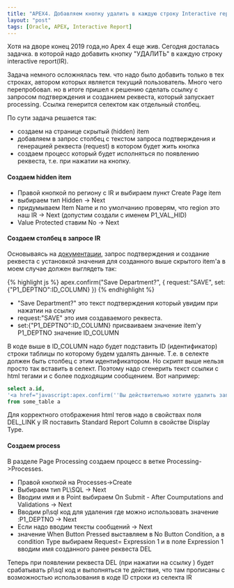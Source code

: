 ```yaml
---
title: "APEX4. Добавляем кнопку удалить в каждую строку Interactive report"
layout: "post"
tags: [Oracle, APEX, Interactive Report]
---
```


Хотя на дворе конец 2019 года,но Apex 4 еще жив. Сегодня досталась задачка. в которой надо добавить кнопку "УДАЛИТЬ" в каждую строку interactive report(IR).

Задача немного осложнялась тем. что надо было добавить только в тех строках, автором которых является текущий пользователь. Много чего перепробовал. но в итоге пришел к решению сделать ссылку с запросом подтверждения и созданием реквеста, который запускает processing. Ссылка генерится селектом как отдельный столбец.

По сути задача решается так:
- создаем  на странице скрытый (hidden) item
- добавляем в запрос столбец с текстом запроса подтверждения  и генерацией реквеста (request) в котором будет жить кнопка
- создаем процесс который будет исполняться по появлению реквеста, т.е. при нажатии на кнопку. 

#### Создаем hidden item

- Правой кнопкой по региону с IR и выбираем пункт Create Page item 
- выбираем тип Hidden -> Next
- придумываем Item Name и по умолчанию проверям, что region это наш IR -> Next  (допустим создали c именем P1_VAL_HID)
- Value Protected ставим No -> Next

#### Создаем столбец в запросе IR

Основываясь на [документации](https://docs.oracle.com/database/121/AEAPI/javascript_api.htm#AEAPI29440), запрос подтверждения и создание реквеста с установкой значения для созданного выше скрытого item'a в моем случае должен выглядеть так:

{% highlight js %}
apex.confirm("Save Department?", {
  request:"SAVE",
  set:{"P1_DEPTNO":ID_COLUMN}
  })
{% endhighlight %}

- "Save Department?" это текст подтверждения который увидим при нажатии на ссылку
- request:"SAVE" это имя создаваемого реквеста.
- set:{"P1_DEPTNO":ID_COLUMN} присваиваем значение item'y P1_DEPTNO значение ID_COLUMN

В коде выше в ID_COLUMN надо будет подставить ID (идентификатор) строки таблицы по которому будем удалять данные. Т.е. в селекте должен быть столбец с этим идентификатором.
Но скрипт выше нельзя просто так вставить в селект. Поэтому надо сгенерить текст ссылки с html тегами и с более подходящим сообщением. Вот например:

```sql
select a.id,
'<a href="javascript:apex.confirm(''Вы действительно хотите удалить запись?'',{request:''DEL'', set:{''P1_DEPTNO'':'||a.id||'}})';">удалить</a> as del_link
from some_table a
```
Для корректного отображения html тегов надо в свойствах поля DEL_LINK y IR поставить Standard Report Column в свойстве Display Type.

#### Создаем process

В разделе Page Processing создаем процесс в ветке Processing->Processes.

- Правой кнопкой на Processes->Create
- Выбираем тип PL\SQL -> Next
- Вводим имя и в Point выбираем On Submit - After Coumputations and Validations -> Next
- Вводим pl\sql код для удаления где можно использовать значение :P1_DEPTNO -> Next
- Если надо вводим тексты сообщений -> Next
- значение When Button Pressed выставляем в No Button Condition, а в condition Type выбираем Request= Expression 1 и в поле Expression 1 вводим имя созданного ранее реквеста  DEL

 Теперь при появлении реквеста DEL (при нажатии на ссылку ) будет срабатывать pl\sql код и выполняться те действия, что там прописаны с возможностью использования в коде  ID строки из селекта IR
 